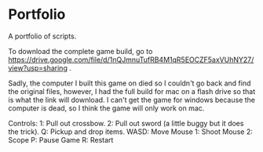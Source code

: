 # Portfolio
A portfolio of scripts. 

To download the complete game build, go to https://drive.google.com/file/d/1nQJmnuTufRB4M1qR5EOCZF5axVUhNY27/view?usp=sharing .

Sadly, the computer I built this game on died so I couldn't go back and find the original files, however, 
I had the full build for mac on a flash drive so that is what the link will download. 
I can't get the game for windows because the computer is dead, so I think the game will only work on mac.

Controls:
1: Pull out crossbow.
2: Pull out sword (a little buggy but it does the trick).
Q: Pickup and drop items.
WASD: Move
Mouse 1: Shoot
Mouse 2: Scope
P: Pause Game
R: Restart
